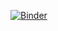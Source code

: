 

[![Binder](https://mybinder.org/badge_logo.svg)](https://mybinder.org/v2/gh/BioinfoSupport/CodingDojo01.git/HEAD?urlpath=rstudio)




